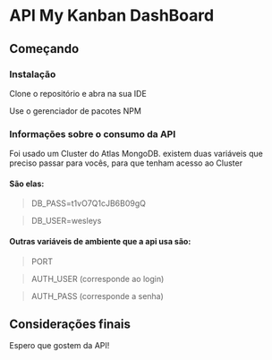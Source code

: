 # API My Kanban DashBoard

## Começando

### Instalação
Clone o repositório e abra na sua IDE

Use o gerenciador de pacotes NPM

### Informações sobre o consumo da API
Foi usado um Cluster do Atlas MongoDB.
existem duas variáveis que preciso passar para vocês, para que tenham acesso ao Cluster

#### São elas:
> DB_PASS=t1vO7Q1cJB6B09gQ

> DB_USER=wesleys

#### Outras variáveis de ambiente que a api usa são:
> PORT

> AUTH_USER (corresponde ao login)

> AUTH_PASS (corresponde a senha)

## Considerações finais
Espero que gostem da API!
